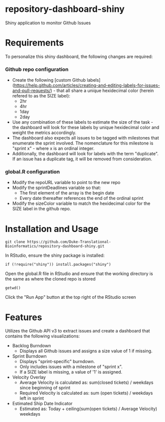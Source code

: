 # repository-dashboard-shiny
Shiny application to monitor Github Issues

# Requirements #
To personalize this shiny dashboard, the following changes are required:
### Github repo configuration
* Create the following [custom Github labels] (https://help.github.com/articles/creating-and-editing-labels-for-issues-and-pull-requests/) - that all share a unique hexidecimal color (herein refered to as the SIZE label):
	* 2hr
	* 4hr
	* 1day
	* 2day
* Use any combination of these labels to estimate the size of the task - the dashboard will look for these labels by unique hexidecimal color and weight the metrics accordingly.
* The dashboard also expects all issues to be tagged with milestones that enumerate the sprint involved. The nomenclature for this milestone is "sprint x" - where x is an ordinal integer.
* Additionally, the dashboard will look for labels with the term "duplicate". If an issue has a duplicate tag, it will be removed from consideration.

### global.R configuration
* Modify the repoURL variable to point to the new repo
* Modify the sprintDeadlines variable so that:
	* The first element of the array is the begin date
	* Every date thereafter references the end of the ordinal sprint
* Modify the sizeColor variable to match the hexidecimal color for the SIZE label in the github repo.

# Installation and Usage #
```
git clone https://github.com/Duke-Translational-Bioinformatics/repository-dashboard-shiny.git
```
In RStudio, ensure the shiny package is installed:
```
if (!require("shiny")) install.packages("shiny")
```
Open the global.R file in RStudio and ensure that the working directory is the same as where the cloned repo is stored
```
getwd()
```
Click the "Run App" button at the top right of the RStudio screen

# Features #
Utilizes the Github API v3 to extract issues and create a dashboard that contains the following visualizations:
* Backlog Burndown
	* Displays all Github issues and assigns a size value of 1 if missing.
* Sprint Burndown
	* Displays "sprint-specific" burndown. 
	* Only includes issues with a milestone of "sprint x". 
	* If a SIZE label is missing, a value of '1' is assigned.
* Velocity Overlay
	* Average Velocity is calculated as: sum(closed tickets) / weekdays since beginning of sprint
	* Required Velocity is calculated as: sum (open tickets) / weekdays left in sprint
* Estimated Ship Date Indicator
	* Estimated as: Today + ceiling(sum(open tickets) / Average Velocity) weekdays
